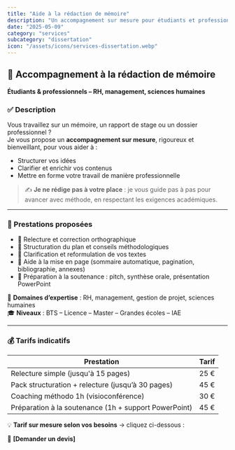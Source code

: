 ```yaml
---
title: "Aide à la rédaction de mémoire"
description: "Un accompagnement sur mesure pour étudiants et professionnels : relecture, structuration, mise en page et préparation à la soutenance."
date: "2025-05-09"
category: "services"
subcategory: "dissertation"
icon: "/assets/icons/services-dissertation.webp"
---
```


## 📌 Accompagnement à la rédaction de mémoire  
**Étudiants & professionnels – RH, management, sciences humaines**

### ✅ Description
Vous travaillez sur un mémoire, un rapport de stage ou un dossier professionnel ?  
Je vous propose un **accompagnement sur mesure**, rigoureux et bienveillant, pour vous aider à :
- Structurer vos idées  
- Clarifier et enrichir vos contenus  
- Mettre en forme votre travail de manière professionnelle

> ✍️ **Je ne rédige pas à votre place** : je vous guide pas à pas pour avancer avec méthode, en respectant les exigences académiques.

---

### 🔧 Prestations proposées
- 🔹 Relecture et correction orthographique  
- 🔹 Structuration du plan et conseils méthodologiques  
- 🔹 Clarification et reformulation de vos textes  
- 🔹 Aide à la mise en page (sommaire automatique, pagination, bibliographie, annexes)  
- 🔹 Préparation à la soutenance : pitch, synthèse orale, présentation PowerPoint

🧠 **Domaines d’expertise** : RH, management, gestion de projet, sciences humaines  
🎓 **Niveaux** : BTS – Licence – Master – Grandes écoles – IAE  

---

### 💰 Tarifs indicatifs
| Prestation | Tarif |
|------------|-------|
| Relecture simple (jusqu'à 15 pages) | 25 € |
| Pack structuration + relecture (jusqu’à 30 pages) | 45 € |
| Coaching méthodo 1h (visioconférence) | 30 € |
| Préparation à la soutenance (1h + support PowerPoint) | 45 € |

💡 **Tarif sur mesure selon vos besoins** → cliquez ci-dessous :

🔘 **[Demander un devis]**
